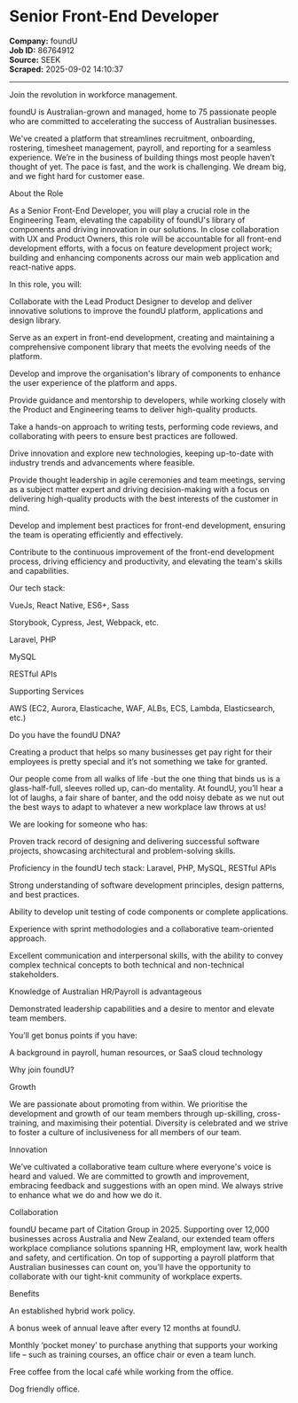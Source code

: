 # Senior Front-End Developer

**Company:** foundU  
**Job ID:** 86764912  
**Source:** SEEK  
**Scraped:** 2025-09-02 14:10:37

---

Join the revolution in workforce management.

foundU is Australian-grown and managed, home to 75 passionate people who are committed to accelerating the success of Australian businesses.

We've created a platform that streamlines recruitment, onboarding, rostering, timesheet management, payroll, and reporting for a seamless experience. We’re in the business of building things most people haven’t thought of yet. The pace is fast, and the work is challenging. We dream big, and we fight hard for customer ease.

About the Role

As a Senior Front-End Developer, you will play a crucial role in the Engineering Team, elevating the capability of foundU's library of components and driving innovation in our solutions. In close collaboration with UX and Product Owners, this role will be accountable for all front-end development efforts, with a focus on feature development project work; building and enhancing components across our main web application and react-native apps.

In this role, you will:

Collaborate with the Lead Product Designer to develop and deliver innovative solutions to improve the foundU platform, applications and design library.

Serve as an expert in front-end development, creating and maintaining a comprehensive component library that meets the evolving needs of the platform.

Develop and improve the organisation's library of components to enhance the user experience of the platform and apps.

Provide guidance and mentorship to developers, while working closely with the Product and Engineering teams to deliver high-quality products.

Take a hands-on approach to writing tests, performing code reviews, and collaborating with peers to ensure best practices are followed.

Drive innovation and explore new technologies, keeping up-to-date with industry trends and advancements where feasible.

Provide thought leadership in agile ceremonies and team meetings, serving as a subject matter expert and driving decision-making with a focus on delivering high-quality products with the best interests of the customer in mind.

Develop and implement best practices for front-end development, ensuring the team is operating efficiently and effectively.

Contribute to the continuous improvement of the front-end development process, driving efficiency and productivity, and elevating the team's skills and capabilities.

Our tech stack:

VueJs, React Native, ES6+, Sass

Storybook, Cypress, Jest, Webpack, etc.

Laravel, PHP

MySQL

RESTful APIs

Supporting Services

AWS (EC2, Aurora, Elasticache, WAF, ALBs, ECS, Lambda, Elasticsearch, etc.)

Do you have the foundU DNA?

Creating a product that helps so many businesses get pay right for their employees is pretty special and it’s not something we take for granted.

Our people come from all walks of life -but the one thing that binds us is a glass-half-full, sleeves rolled up, can-do mentality. At foundU, you’ll hear a lot of laughs, a fair share of banter, and the odd noisy debate as we nut out the best ways to adapt to whatever a new workplace law throws at us!

We are looking for someone who has:

Proven track record of designing and delivering successful software projects, showcasing architectural and problem-solving skills.

Proficiency in the foundU tech stack: Laravel, PHP, MySQL, RESTful APIs

Strong understanding of software development principles, design patterns, and best practices.

Ability to develop unit testing of code components or complete applications.

Experience with sprint methodologies and a collaborative team-oriented approach.

Excellent communication and interpersonal skills, with the ability to convey complex technical concepts to both technical and non-technical stakeholders.

Knowledge of Australian HR/Payroll is advantageous

Demonstrated leadership capabilities and a desire to mentor and elevate team members.

You’ll get bonus points if you have:

A background in payroll, human resources, or SaaS cloud technology

Why join foundU?

Growth

We are passionate about promoting from within. We prioritise the development and growth of our team members through up-skilling, cross-training, and maximising their potential. Diversity is celebrated and we strive to foster a culture of inclusiveness for all members of our team.

Innovation

We’ve cultivated a collaborative team culture where everyone's voice is heard and valued. We are committed to growth and improvement, embracing feedback and suggestions with an open mind. We always strive to enhance what we do and how we do it.

Collaboration

foundU became part of Citation Group in 2025. Supporting over 12,000 businesses across Australia and New Zealand, our extended team offers workplace compliance solutions spanning HR, employment law, work health and safety, and certification. On top of supporting a payroll platform that Australian businesses can count on, you’ll have the opportunity to collaborate with our tight-knit community of workplace experts.

Benefits

An established hybrid work policy.

A bonus week of annual leave after every 12 months at foundU.

Monthly ‘pocket money’ to purchase anything that supports your working life – such as training courses, an office chair or even a team lunch.

Free coffee from the local café while working from the office.

Dog friendly office.
